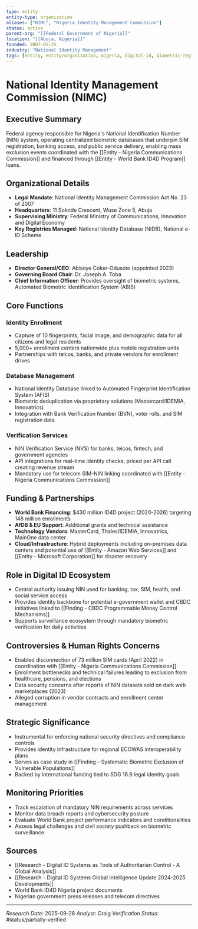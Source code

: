 ```yaml
---
type: entity
entity-type: organization
aliases: ["NIMC", "Nigeria Identity Management Commission"]
status: active
parent-org: "[[Federal Government of Nigeria]]"
location: "[[Abuja, Nigeria]]"
founded: 2007-05-25
industry: "National Identity Management"
tags: [entity, entity/organization, nigeria, digital-id, biometric-registry, surveillance, exclusion-risk]
---
```


# National Identity Management Commission (NIMC)

## Executive Summary
Federal agency responsible for Nigeria's National Identification Number (NIN) system, operating centralized biometric databases that underpin SIM registration, banking access, and public service delivery, enabling mass exclusion events coordinated with the [[Entity - Nigeria Communications Commission]] and financed through [[Entity - World Bank ID4D Program]] loans.

## Organizational Details
- **Legal Mandate**: National Identity Management Commission Act No. 23 of 2007
- **Headquarters**: 11 Sokode Crescent, Wuse Zone 5, Abuja
- **Supervising Ministry**: Federal Ministry of Communications, Innovation and Digital Economy
- **Key Registries Managed**: National Identity Database (NIDB), National e-ID Scheme

## Leadership
- **Director General/CEO**: Abisoye Coker-Odusote (appointed 2023)
- **Governing Board Chair**: Dr. Joseph A. Toba
- **Chief Information Officer**: Provides oversight of biometric systems, Automated Biometric Identification System (ABIS)

## Core Functions
### Identity Enrollment
- Capture of 10 fingerprints, facial image, and demographic data for all citizens and legal residents
- 5,000+ enrollment centers nationwide plus mobile registration units
- Partnerships with telcos, banks, and private vendors for enrollment drives

### Database Management
- National Identity Database linked to Automated Fingerprint Identification System (AFIS)
- Biometric deduplication via proprietary solutions (Mastercard/IDEMIA, Innovatrics)
- Integration with Bank Verification Number (BVN), voter rolls, and SIM registration data

### Verification Services
- NIN Verification Service (NVS) for banks, telcos, fintech, and government agencies
- API integrations for real-time identity checks; priced per API call creating revenue stream
- Mandatory use for telecom SIM-NIN linking coordinated with [[Entity - Nigeria Communications Commission]]

## Funding & Partnerships
- **World Bank Financing**: $430 million ID4D project (2020-2026) targeting 148 million enrollments
- **AfDB & EU Support**: Additional grants and technical assistance
- **Technology Vendors**: MasterCard, Thales/IDEMIA, Innovatrics, MainOne data center
- **Cloud/Infrastructure**: Hybrid deployments including on-premises data centers and potential use of [[Entity - Amazon Web Services]] and [[Entity - Microsoft Corporation]] for disaster recovery

## Role in Digital ID Ecosystem
- Central authority issuing NIN used for banking, tax, SIM, health, and social service access
- Provides identity backbone for potential e-government wallet and CBDC initiatives linked to [[Finding - CBDC Programmable Money Control Mechanisms]]
- Supports surveillance ecosystem through mandatory biometric verification for daily activities

## Controversies & Human Rights Concerns
- Enabled disconnection of 73 million SIM cards (April 2022) in coordination with [[Entity - Nigeria Communications Commission]]
- Enrollment bottlenecks and technical failures leading to exclusion from healthcare, pensions, and elections
- Data security concerns after reports of NIN datasets sold on dark web marketplaces (2023)
- Alleged corruption in vendor contracts and enrollment center management

## Strategic Significance
- Instrumental for enforcing national security directives and compliance controls
- Provides identity infrastructure for regional ECOWAS interoperability plans
- Serves as case study in [[Finding - Systematic Biometric Exclusion of Vulnerable Populations]]
- Backed by international funding tied to SDG 16.9 legal identity goals

## Monitoring Priorities
- Track escalation of mandatory NIN requirements across services
- Monitor data breach reports and cybersecurity posture
- Evaluate World Bank project performance indicators and conditionalities
- Assess legal challenges and civil society pushback on biometric surveillance

## Sources
- [[Research - Digital ID Systems as Tools of Authoritarian Control - A Global Analysis]]
- [[Research - Digital ID Systems Global Intelligence Update 2024-2025 Developments]]
- World Bank ID4D Nigeria project documents
- Nigerian government press releases and telecom directives

---
*Research Date*: 2025-09-28
*Analyst*: Craig
*Verification Status*: #status/partially-verified

